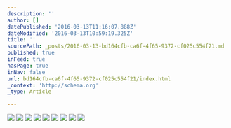 ```yaml
---
description: ''
author: []
datePublished: '2016-03-13T11:16:07.888Z'
dateModified: '2016-03-13T10:59:19.325Z'
title: ''
sourcePath: _posts/2016-03-13-bd164cfb-ca6f-4f65-9372-cf025c554f21.md
published: true
inFeed: true
hasPage: true
inNav: false
url: bd164cfb-ca6f-4f65-9372-cf025c554f21/index.html
_context: 'http://schema.org'
_type: Article

---
```

![](https://the-grid-user-content.s3-us-west-2.amazonaws.com/83a26253-3773-446c-b26b-971b43d4160c.png)
![](https://the-grid-user-content.s3-us-west-2.amazonaws.com/1cec3a8d-d920-4eb3-99a2-df650105d4a9.png)
![](https://the-grid-user-content.s3-us-west-2.amazonaws.com/e1cafb60-9ec4-4ee8-875e-991e933cbd2c.png)
![](https://the-grid-user-content.s3-us-west-2.amazonaws.com/4e5f4b91-687d-4c6c-9c90-5906bc24aa43.png)
![](https://the-grid-user-content.s3-us-west-2.amazonaws.com/e367c128-e936-49a2-8515-b3f3a0ab2751.png)
![](https://the-grid-user-content.s3-us-west-2.amazonaws.com/6d76e43c-263e-4153-b675-31cb978e3c53.png)
![](https://the-grid-user-content.s3-us-west-2.amazonaws.com/b0d3a1be-7bdc-4978-9aa8-6af22ec044c6.png)
![](https://the-grid-user-content.s3-us-west-2.amazonaws.com/20c9d5f6-968a-41d5-9459-f34fcb85ba80.png)
![](https://the-grid-user-content.s3-us-west-2.amazonaws.com/05ea9961-0d32-46cc-95b4-2605c75fd67b.png)